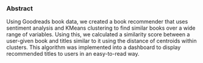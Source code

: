 ### Abstract 

Using Goodreads book data, we created a book recommender that uses sentiment analysis
and KMeans clustering to find similar books over a wide range of variables. Using this, we
calculated a similarity score between a user-given book and titles similar to it using the distance
of centroids within clusters. This algorithm was implemented into a dashboard to display
recommended titles to users in an easy-to-read way.
